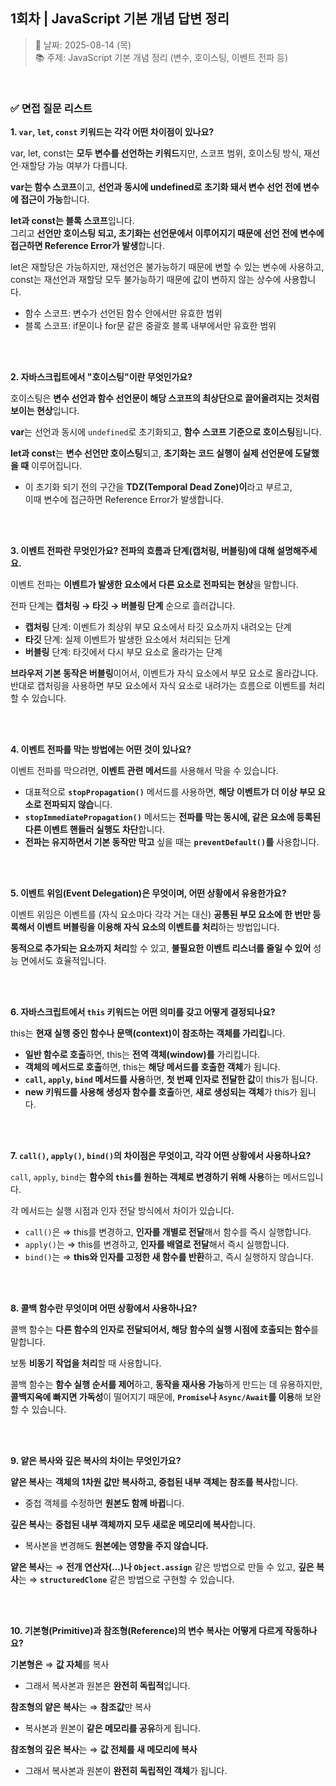 ## 1회차 | JavaScript 기본 개념 답변 정리

> 📅 날짜: 2025-08-14 (목)  
> 📚 주제: JavaScript 기본 개념 정리 (변수, 호이스팅, 이벤트 전파 등)

<br/>

### ✅ 면접 질문 리스트

**1. `var`, `let`, `const` 키워드는 각각 어떤 차이점이 있나요?**

var, let, const는 **모두 변수를 선언하는 키워드**지만, 스코프 범위, 호이스팅 방식, 재선언·재할당 가능 여부가 다릅니다.

**var는 함수 스코프**이고, **선언과 동시에 undefined로 초기화 돼서 변수 선언 전에 변수에 접근이 가능**합니다.

**let과 const는 블록 스코프**입니다. <br/>
그리고 **선언만 호이스팅 되고, 초기화는 선언문에서 이루어지기 때문에 선언 전에 변수에 접근하면 Reference Error가 발생**합니다.

let은 재할당은 가능하지만, 재선언은 불가능하기 때문에 변할 수 있는 변수에 사용하고, <br/>
const는 재선언과 재할당 모두 불가능하기 때문에 값이 변하지 않는 상수에 사용합니다.

- 함수 스코프: 변수가 선언된 함수 안에서만 유효한 범위
- 블록 스코프: if문이나 for문 같은 중괄호 블록 내부에서만 유효한 범위

<br/><br/>

**2. 자바스크립트에서 "호이스팅"이란 무엇인가요?**

호이스팅은 **변수 선언과 함수 선언문이 해당 스코프의 최상단으로 끌어올려지는 것처럼 보이는 현상**입니다.

**var**는 선언과 동시에 `undefined`로 초기화되고, **함수 스코프 기준으로 호이스팅**됩니다.

**let과 const**는 **변수 선언만 호이스팅**되고, **초기화는 코드 실행이 실제 선언문에 도달했을 때** 이루어집니다.

- 이 초기화 되기 전의 구간을 **TDZ(Temporal Dead Zone)이**라고 부르고,  
  이때 변수에 접근하면 Reference Error가 발생합니다.

<br/><br/>

**3. 이벤트 전파란 무엇인가요? 전파의 흐름과 단계(캡처링, 버블링)에 대해 설명해주세요.**

이벤트 전파는 **이벤트가 발생한 요소에서 다른 요소로 전파되는 현상**을 말합니다.

전파 단계는 **캡처링 → 타깃 → 버블링 단계** 순으로 흘러갑니다.

- **캡처링** 단계: 이벤트가 최상위 부모 요소에서 타깃 요소까지 내려오는 단계
- **타깃** 단계: 실제 이벤트가 발생한 요소에서 처리되는 단계
- **버블링** 단계: 타깃에서 다시 부모 요소로 올라가는 단계

**브라우저 기본 동작은 버블링**이어서, 이벤트가 자식 요소에서 부모 요소로 올라갑니다. <br/>
반대로 캡처링을 사용하면 부모 요소에서 자식 요소로 내려가는 흐름으로 이벤트를 처리할 수 있습니다.

<br/><br/>

**4. 이벤트 전파를 막는 방법에는 어떤 것이 있나요?**

이벤트 전파를 막으려면, **이벤트 관련 메서드**를 사용해서 막을 수 있습니다.

- 대표적으로 **`stopPropagation()`** 메서드를 사용하면, **해당 이벤트가 더 이상 부모 요소로 전파되지 않습**니다.
- **`stopImmediatePropagation()`** 메서드는 **전파를 막는 동시에, 같은 요소에 등록된 다른 이벤트 핸들러 실행도 차단**합니다.
- **전파는 유지하면서 기본 동작만 막고** 싶을 때는 **`preventDefault()`를** 사용합니다.

<br/><br/>

**5. 이벤트 위임(Event Delegation)은 무엇이며, 어떤 상황에서 유용한가요?**

이벤트 위임은 이벤트를 (자식 요소마다 각각 거는 대신) **공통된 부모 요소에 한 번만 등록해서 이벤트 버블링을 이용해 자식 요소의 이벤트를 처리**하는 방법입니다.

**동적으로 추가되는 요소까지 처리**할 수 있고, **불필요한 이벤트 리스너를 줄일 수 있어** 성능 면에서도 효율적입니다.

<br/><br/>

**6. 자바스크립트에서 `this` 키워드는 어떤 의미를 갖고 어떻게 결정되나요?**

this는 **현재 실행 중인 함수나 문맥(context)이 참조하는 객체를 가리킵**니다.

- **일반 함수로 호출**하면, this는 **전역 객체(window)를** 가리킵니다.
- **객체의 메서드로 호출**하면, this는 **해당 메서드를 호출한 객체**가 됩니다.
- **`call`, `apply`, `bind` 메서드를 사용**하면, **첫 번째 인자로 전달한 값**이 this가 됩니다.
- **new 키워드를 사용해 생성자 함수를 호출**하면, **새로 생성되는 객체**가 this가 됩니다.

<br/><br/>

**7. `call()`, `apply()`, `bind()`의 차이점은 무엇이고, 각각 어떤 상황에서 사용하나요?**

`call`, `apply`, `bind`는 **함수의 `this`를 원하는 객체로 변경하기 위해 사용**하는 메서드입니다.

각 메서드는 실행 시점과 인자 전달 방식에서 차이가 있습니다.

- `call()`은 ⇒ this를 변경하고, **인자를 개별로 전달**해서 함수를 즉시 실행합니다.
- `apply()`는 ⇒ this를 변경하고, **인자를 배열로 전달**해서 즉시 실행합니다.
- `bind()`는 ⇒ **this와 인자를 고정한 새 함수를 반환**하고, 즉시 실행하지 않습니다.

<br/><br/>

**8. 콜백 함수란 무엇이며 어떤 상황에서 사용하나요?**

콜백 함수는 **다른 함수의 인자로 전달되어서, 해당 함수의 실행 시점에 호출되는 함수**를 말합니다.

보통 **비동기 작업을 처리**할 때 사용합니다.

콜백 함수는 **함수 실행 순서를 제어**하고, **동작을 재사용 가능**하게 만드는 데 유용하지만,
**콜백지옥에 빠지면 가독성**이 떨어지기 때문에, **`Promise`나 `Async/Await`를 이용**해 보완할 수 있습니다.

<br/><br/>

**9. 얕은 복사와 깊은 복사의 차이는 무엇인가요?**

**얕은 복사**는 **객체의 1차원 값만 복사하고, 중첩된 내부 객체는 참조를 복사**합니다.

- 중첩 객체를 수정하면 **원본도 함께 바뀝**니다.

**깊은 복사**는 **중첩된 내부 객체까지 모두 새로운 메모리에 복사**합니다.

- 복사본을 변경해도 **원본에는 영향을 주지 않습니다.**

**얕은 복사**는 ⇒ **전개 연산자(…)나 `Object.assign`** 같은 방법으로 만들 수 있고,
**깊은 복사**는 ⇒ **`structuredClone`** 같은 방법으로 구현할 수 있습니다.

<br/><br/>

**10. 기본형(Primitive)과 참조형(Reference)의 변수 복사는 어떻게 다르게 작동하나요?**

**기본형은** ⇒ **값 자체**를 복사

- 그래서 복사본과 원본은 **완전히 독립적**입니다.

**참조형의 얕은 복사**는 ⇒ **참조값**만 복사

- 복사본과 원본이 **같은 메모리를 공유**하게 됩니다.

**참조형의 깊은 복사**는 ⇒ **값 전체를 새 메모리에 복사**

- 그래서 복사본과 원본이 **완전히 독립적인 객체**가 됩니다.

<br/>
